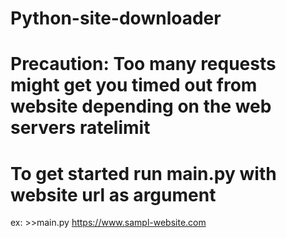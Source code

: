 # Python-site-downloader

# Precaution: Too many requests might get you timed out from website depending on the web servers ratelimit

# To get started run main.py with website url as argument

ex: >>main.py https://www.sampl-website.com
